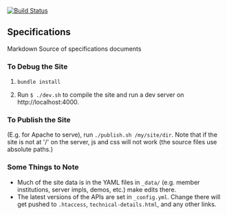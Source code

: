 [![Build Status](https://travis-ci.org/IIIF/iiif.io.svg?branch=master)](https://travis-ci.org/IIIF/iiif.io)

## Specifications

Markdown Source of specifications documents

### To Debug the Site

 1. `bundle install`

 2. Run `$ ./dev.sh` to compile the site and run a dev server on http://localhost:4000.

### To Publish the Site

(E.g. for Apache to serve), run `./publish.sh /my/site/dir`. Note that if the site is not at '/' on the server, js and css will not work (the source files use absolute paths.)

### Some Things to Note

 * Much of the site data is in the YAML files in `_data/` (e.g. member institutions, server impls, demos, etc.) make edits there.
 * The latest versions of the APIs are set in `_config.yml`. Change there will get pushed to `.htaccess`, `technical-details.html`, and any other links.



